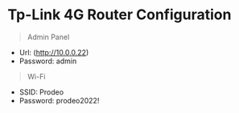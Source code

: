 # Tp-Link 4G Router Configuration
> Admin Panel
- Url: (http://10.0.0.22)
- Password: admin

> Wi-Fi 
- SSID: Prodeo
- Password: prodeo2022!